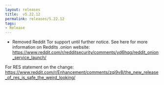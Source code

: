 ```yaml
---
layout: releases
title:  v5.22.12
permalink: releases/5.22.12
tags:
- Release
---
```


- Removed Reddit Tor support until further notice. See here for more information on Reddits .onion website: https://www.reddit.com/r/redditsecurity/comments/yd6hqg/reddit_onion_service_launch/

For RES statement on the change: https://www.reddit.com/r/Enhancement/comments/zqi9v8/the_new_release_of_res_is_safe_the_weird_looking/
